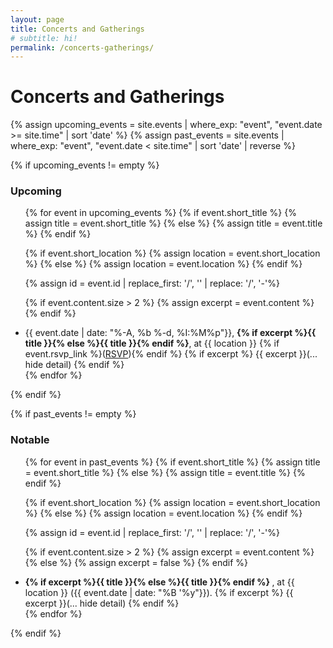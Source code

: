 ```yaml
---
layout: page
title: Concerts and Gatherings
# subtitle: hi!
permalink: /concerts-gatherings/
---
```


Concerts and Gatherings
=======================

{% assign upcoming_events = site.events | where_exp: "event", "event.date >= site.time" | sort 'date' %}
{% assign past_events = site.events | where_exp: "event", "event.date < site.time" | sort 'date' | reverse %}

{% if upcoming_events != empty %}
### Upcoming
<ul>
{% for event in upcoming_events %}
  {% if event.short_title %}
    {% assign title = event.short_title %}
  {% else %}
    {% assign title = event.title %}
  {% endif %}

  {% if event.short_location %}
    {% assign location = event.short_location %}
  {% else %}
    {% assign location = event.location %}
  {% endif %}

  {% assign id = event.id | replace_first: '/', '' | replace: '/', '-'%}

  {% if event.content.size > 2 %}
    {% assign excerpt = event.content %}
  {% endif %}

  <li>
    <span class="calendar_tile">{{ event.date | date: "%-A, %b %-d, %I:%M%p"}}, </span>
    <b>{% if excerpt %}<a onclick='toggle_block("{{ id }}")'>{{ title }}</a>{% else %}{{ title }}{% endif %}</b>,
    at {{ location }}
    {% if event.rsvp_link %}(<a href="{{ event.rsvp_link }}">RSVP</a>){% endif %}
    {% if excerpt %}
      <span class="event-detail hidden" id="{{ id }}">{{ excerpt }}<a onclick='toggle_block("{{ id }}")'>(... hide detail)</a></span>
    {% endif %}
  </li>
{% endfor %}
</ul>
{% endif %}


{% if past_events != empty %}
### Notable
<ul>
{% for event in past_events %}
  {% if event.short_title %}
    {% assign title = event.short_title %}
  {% else %}
    {% assign title = event.title %}
  {% endif %}

  {% if event.short_location %}
    {% assign location = event.short_location %}
  {% else %}
    {% assign location = event.location %}
  {% endif %}

  {% assign id = event.id | replace_first: '/', '' | replace: '/', '-'%}

  {% if event.content.size > 2 %}
    {% assign excerpt = event.content %}
  {% else %}
    {% assign excerpt = false %}
  {% endif %}

  <li>
    <b>
      {% if excerpt %}<a onclick='toggle_block("{{ id }}")'>{{ title }}</a>{% else %}{{ title }}{% endif %}
    </b>,
    at {{ location }}
    ({{ event.date | date: "%B '%y"}}).
    {% if excerpt %}
      <span class="event-detail hidden" id="{{ id }}">{{ excerpt }}<a onclick='toggle_block("{{ id }}")'>(... hide detail)</a></span>
    {% endif %}
  </li>
{% endfor %}
</ul>
{% endif %}

<script>
  function toggle_block(id) {
  	var text = document.getElementById(id);
    if (text.classList.contains("hidden")) {
      text.classList.remove("hidden");
    } else {
      text.classList.add("hidden");
    }
  }
</script>
